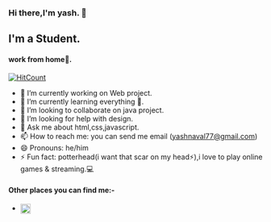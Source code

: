 ### Hi there,I'm yash. 👋
## I'm a Student.
#### work from home🏡.
[![HitCount](http://hits.dwyl.com/yashnaval/yashnaval.svg)](http://hits.dwyl.com/yashnaval/yashnaval)

- 🔭 I’m currently working on Web project.
- 🌱 I’m currently learning everything 🤣. 
- 👯 I’m looking to collaborate on java project.
- 🤔 I’m looking for help with design.
- 💬 Ask me about html,css,javascript.
- 📫 How to reach me: you can send me email (yashnaval77@gmail.com)
- 😄 Pronouns: he/him
- ⚡ Fun fact: potterhead(i want that scar on my head⚡),i love to play online games & streaming.:computer:

#### Other places you can find me:-
* <a href="https://www.facebook.com/yash.naval.92/">
  <img align="left" alt="Yash Naval's Facebook" width="20px" src="https://cdn.jsdelivr.net/npm/simple-icons@v3/icons/facebook.svg" />
</a>




